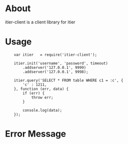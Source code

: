 # About

itier-client is a client library for itier

# Usage

		var itier	= require('itier-client');

		itier.init('username', 'password', timeout)
			.addserver('127.0.0.1', 9999)
			.addserver('127.0.0.1', 9998);

		itier.query('SELECT * FROM table WHERE c1 = :c', {
			'c'	: 1211,
		}, function (err, data) {
			if (err) {
				throw err;
			}

			console.log(data);
		});

# Error Message

